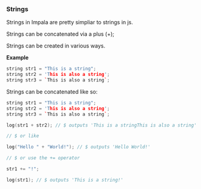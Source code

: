 ### Strings

Strings in Impala are pretty simpliar to strings in js.

Strings can be concatenated via a plus (+);

Strings can be created in various ways.

**Example**
```cpp
string str1 = "This is a string";
string str2 = 'This is also a string';
string str3 = `This is also a string`;
```

Strings can be concatenated like so:

```cpp
string str1 = "This is a string";
string str2 = 'This is also a string';
string str3 = `This is also a string`;

log(str1 + str2); // $ outputs 'This is a stringThis is also a string'

// $ or like

log("Hello " + "World!"); // $ outputs 'Hello World!'

// $ or use the += operator

str1 += "!";

log(str1); // $ outputs 'This is a string!'
```